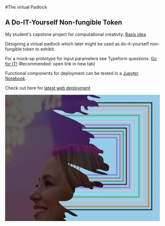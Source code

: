 #The virtual Padlock
## A Do-IT-Yourself Non-fungible Token

My student's capstone project for computational creativty: [Basis idea](DIY_NFT_Padlock_Idea.pdf)

Designing a virtual padlock which later might be used as do-it-yourself non-fungible token to exhibit.

For a mock-up prototype for input parameters see Typeform questions: [Go for IT!](https://d23ts0502kd.typeform.com/to/PJymS2qK) (Recommended: open link in new tab)

Functional components for deployment can be tested in a [Jupyter Notebook](DIY_NFT_Padlock.jpynb).

Check out here for [latest web deployment](https://play.rosebud.ai/p/c2097f36-5a57-4170-aa96-44c9f5a3fcb8) 

![Logo](/DIY_NFT_Images/DIY_NFT_Logo.png)
